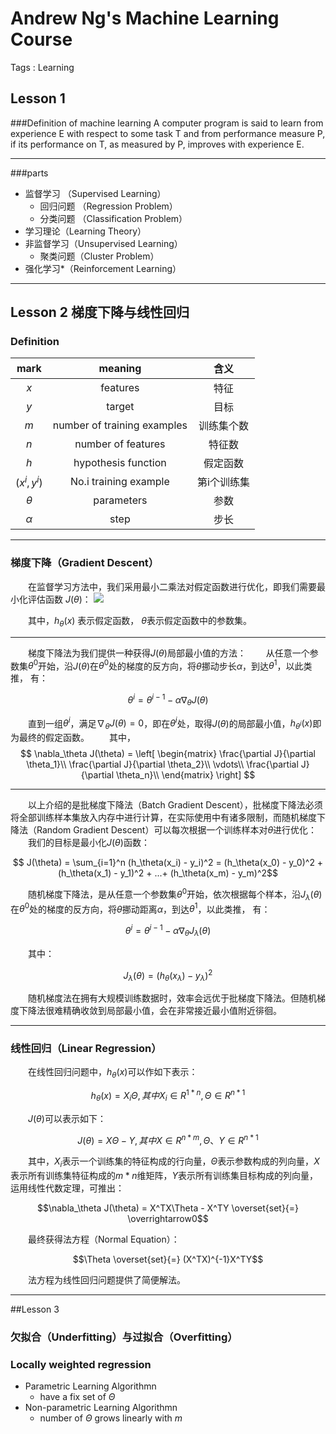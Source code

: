 # Andrew Ng's Machine Learning Course
Tags : Learning

## Lesson 1
###Definition of machine learning
A computer program is said to learn from experience E with respect to some task T and from performance measure P, if its performance on T, as measured by P, improves with experience E.

---
###parts
- 监督学习 （Supervised Learning）
    - 回归问题 （Regression Problem）
    - 分类问题 （Classification Problem）
- 学习理论（Learning Theory）
- 非监督学习（Unsupervised Learning）
    - 聚类问题（Cluster Problem）
- 强化学习*（Reinforcement Learning）

---
## Lesson 2  梯度下降与线性回归
### Definition

mark|meaning|含义
:----:|:----:|:----:
$x$|features|特征
$y$|target|目标
$m$|number of training examples|训练集个数
$n$|number of features|特征数
$h$|hypothesis function|假定函数
$(x^i,y^i)$|No.i training example|第i个训练集
$\theta$|parameters|参数
$\alpha$|step|步长


---
### 梯度下降（Gradient Descent）

　　在监督学习方法中，我们采用最小二乘法对假定函数进行优化，即我们需要最小化评估函数 $J(\theta)$：
<img src="http://latex.codecogs.com/gif.latex?\J(\theta)=\sum_{i=1}^n(h_\theta(x_i)-y_i)^2" />

　　其中，$h_\theta(x)$ 表示假定函数， $\theta$表示假定函数中的参数集。

---
　　梯度下降法为我们提供一种获得$J(\theta)$局部最小值的方法：
　　从任意一个参数集$\theta^0$开始，沿$J(\theta)$在$\theta^0$处的梯度的反方向，将$\theta$挪动步长$\alpha$，到达$\theta^1$，以此类推， 有：

$$ \theta^i = \theta^{i-1} - \alpha \nabla_\theta J(\theta) $$

　　直到一组$\theta^i$，满足$\nabla_\theta J(\theta) = 0$，即在$\theta^i$处，取得$J(\theta)$的局部最小值，$h_{\theta^i}(x)$即为最终的假定函数。
　　其中，
$$
\nabla_\theta J(\theta) = 
\left[
\begin{matrix}
\frac{\partial J}{\partial \theta_1}\\
\frac{\partial J}{\partial \theta_2}\\
\vdots\\
\frac{\partial J}{\partial \theta_n}\\
\end{matrix}
\right]
$$

---
　　以上介绍的是批梯度下降法（Batch Gradient Descent），批梯度下降法必须将全部训练样本集放入内存中进行计算，在实际使用中有诸多限制，而随机梯度下降法（Random Gradient Descent）可以每次根据一个训练样本对$\theta$进行优化：
　　我们的目标是最小化$J(\theta)$函数：

$$ J(\theta) = \sum_{i=1}^n (h_\theta(x_i) - y_i)^2 = (h_\theta(x_0) - y_0)^2 + (h_\theta(x_1) - y_1)^2 + ...+ (h_\theta(x_m) - y_m)^2$$

　　随机梯度下降法，是从任意一个参数集$\theta^0$开始，依次根据每个样本，沿$J_\lambda(\theta)$在$\theta^0$处的梯度的反方向，将$\theta$挪动距离$\alpha$，到达$\theta^1$，以此类推， 有：

$$ \theta^i = \theta^{i-1} - \alpha \nabla_\theta J_\lambda(\theta) $$

　　其中：

$$J_\lambda(\theta)=(h_\theta(x_\lambda) - y_\lambda)^2$$

　　随机梯度法在拥有大规模训练数据时，效率会远优于批梯度下降法。但随机梯度下降法很难精确收敛到局部最小值，会在非常接近最小值附近徘徊。

---
### 线性回归（Linear Regression）

　　在线性回归问题中，$h_\theta(x)$可以作如下表示：

$$h_\theta(x) = X_i\Theta , 其中 X_i \in R^{1*n}, \Theta \in R^{n*1}$$

　　$J(\theta)$可以表示如下：

$$J(\theta) = X\Theta  - Y, 其中 X \in R^{n*m}, \Theta 、Y \in R^{n*1}$$

　　其中，$X_i$表示一个训练集的特征构成的行向量，$\Theta$表示参数构成的列向量，$X$表示所有训练集特征构成的$m*n$维矩阵，$Y$表示所有训练集目标构成的列向量，运用线性代数定理，可推出：

$$\nabla_\theta J(\theta) = X^TX\Theta - X^TY \overset{set}{=} \overrightarrow0$$

　　最终获得法方程（Normal Equation）：

$$\Theta \overset{set}{=} (X^TX)^{-1}X^TY$$

　　法方程为线性回归问题提供了简便解法。

---
##Lesson 3
### 欠拟合（Underfitting）与过拟合（Overfitting）

### Locally weighted regression

- Parametric Learning Algorithmn
    - have a fix set of $\Theta$
- Non-parametric Learning Algorithmn
    - number of $\Theta$ grows linearly with $m$
    
